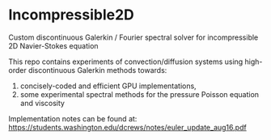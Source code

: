# Incompressible2D
Custom discontinuous Galerkin / Fourier spectral solver for incompressible 2D Navier-Stokes equation

This repo contains experiments of convection/diffusion systems using high-order discontinuous Galerkin methods towards:
1) concisely-coded and efficient GPU implementations,
2) some experimental spectral methods for the pressure Poisson equation and viscosity

Implementation notes can be found at: https://students.washington.edu/dcrews/notes/euler_update_aug16.pdf
